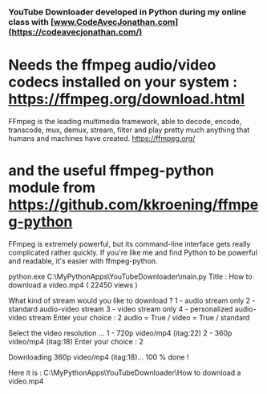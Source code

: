 ### YouTube Downloader developed in Python during my online class with [www.CodeAvecJonathan.com](https://codeavecjonathan.com/)

# Needs the ffmpeg audio/video codecs installed on your system : https://ffmpeg.org/download.html
FFmpeg is the leading multimedia framework, able to decode, encode, transcode, mux, demux, stream, filter and play pretty much anything that humans and machines have created.
https://ffmpeg.org/

# and the useful ffmpeg-python module from https://github.com/kkroening/ffmpeg-python
FFmpeg is extremely powerful, but its command-line interface gets really complicated rather quickly.
If you're like me and find Python to be powerful and readable, it's easier with ffmpeg-python.


python.exe C:\MyPythonApps\YouTubeDownloader\main.py 
Title : How to download a video.mp4 ( 22450 views )

What kind of stream would you like to download ?
1 - audio stream only
2 - standard audio-video stream
3 - video stream only
4 - personalized audio-video stream
Enter your choice : 2
audio = True / video = True / standard

Select the video resolution ...
1 - 720p video/mp4 (itag:22)
2 - 360p video/mp4 (itag:18)
Enter your choice : 2

Downloading 360p video/mp4 (itag:18)... 100 % done !

Here it is :  C:\MyPythonApps\YouTubeDownloader\How to download a video.mp4
